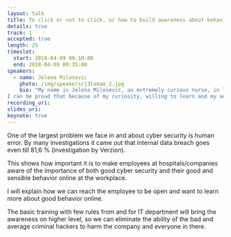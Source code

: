 ```yaml
---
layout: talk
title: To click or not to click, or how to build awareness about behavior online
details: true
track: 1
accepted: true
length: 25
timeslot:
  start: 2018-04-09 09:10:00
  end: 2018-04-09 09:35:00
speakers: 
  - name: Jelena Milosevic
    photo: /img/speakers/j3lenam_2.jpg
    bio: "My name is Jelena Milosevic, an extremely curious nurse, in love in math and tech ( believe it or not), finding correlations between the subjects that most people doesn't see.
I can be proud that because of my curiosity, willing to learn and my activity, I get the part of I am the Cavalry group ( @iamthecavalry )  and belong to the network of Women in cyber security ( WICS - @WomenInCyber) "
recording_uri: 
slides_uri: 
keynote: true
---
```


One of the largest problem we face in and about cyber security is human error. By many investigations it came out that internal data breach goes even till 81,6 %  (investigation by Verzion).

This shows how important it is to make employees at hospitals/companies aware of the importance of both good cyber security and their good and sensible behavior online at the workplace.

I will explain how we can reach the employee to be open and want to learn more about good behavior online.

The basic training with few rules from and for IT department will bring the awareness on higher level, so we can eliminate the ability of the bad and average criminal hackers to harm the company and everyone in there.